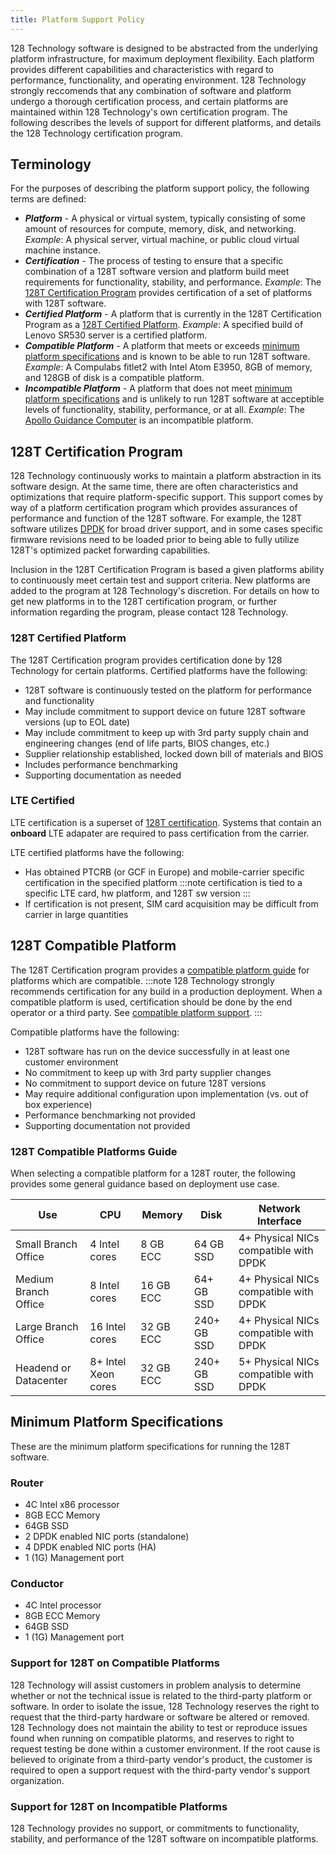```yaml
---
title: Platform Support Policy
---
```


128 Technology software is designed to be abstracted from the underlying platform infrastructure, for maximum deployment flexibility. Each platform provides different capabilities and characteristics with regard to performance, functionality, and operating environment. 128 Technology strongly reccomends that any combination of software and platform undergo a thorough certification process, and certain platforms are maintained within 128 Technology's own certification program. The following describes the levels of support for different platforms, and details the 128 Technology certification program.

## Terminology

For the purposes of describing the platform support policy, the following terms are defined:

- ***Platform*** - A physical or virtual system, typically consisting of some amount of resources for compute, memory, disk, and networking. *Example*: A physical server, virtual machine, or public cloud virtual machine instance.
- ***Certification*** - The process of testing to ensure that a specific combination of a 128T software version and platform build meet requirements for functionality, stability, and performance. *Example*: The [128T Certification Program](#128t-certification-program) provides certification of a set of platforms with 128T software.
- ***Certified Platform*** - A platform that is currently in the 128T Certification Program as a [128T Certified Platform](#128t-certified-platform). *Example*: A specified build of Lenovo SR530 server is a certified platform.
- ***Compatible Platform*** - A platform that meets or exceeds [minimum platform specifications](#minimum-platform-specifications) and is known to be able to run 128T software. *Example*: A Compulabs fitlet2 with Intel Atom E3950, 8GB of memory, and 128GB of disk is a compatible platform.
- ***Incompatible Platform*** - A platform that does not meet [minimum platform specifications](#minimum-platform-specifications) and is unlikely to run 128T software at acceptible levels of functionality, stability, performance, or at all. *Example*: The [Apollo Guidance Computer](https://en.wikipedia.org/wiki/Apollo_Guidance_Computer) is an incompatible platform.

## 128T Certification Program

128 Technology continuously works to maintain a platform abstraction in its software design. At the same time, there are often characteristics and optimizations that require platform-specific support. This support comes by way of a platform certification program which provides assurances of performance and function of the 128T software. For example, the 128T software utilizes [DPDK](https://www.dpdk.org) for broad driver support, and in some cases specific firmware revisions need to be loaded prior to being able to fully utilize 128T's optimized packet forwarding capabilities.

Inclusion in the 128T Certification Program is based a given platforms ability to continuously meet certain test and support criteria. New platforms are added to the program at 128 Technology's discretion. For details on how to get new platforms in to the 128T certification program, or further information regarding the program, please contact 128 Technology.

### 128T Certified Platform

The 128T Certification program provides certification done by 128 Technology for certain platforms. Certified platforms have the following:

* 128T software is continuously tested on the platform for performance and functionality
* May include commitment to support device on future 128T software versions (up to EOL date)
* May include commitment to keep up with 3rd party supply chain and engineering changes (end of life parts, BIOS changes, etc.)
* Supplier relationship established, locked down bill of materials and BIOS
* Includes performance benchmarking
* Supporting documentation as needed

### LTE Certified

LTE certification is a superset of [128T certification](#128t-certified-platform). Systems that contain an **onboard** LTE adapater are required to pass certification from the carrier.

LTE certified platforms have the following:
* Has obtained PTCRB (or GCF in Europe) and mobile-carrier specific certification in the specified platform
:::note
certification is tied to a specific LTE card, hw platform, and 128T sw version
:::
* If certification is not present, SIM card acquisition may be difficult from carrier in large quantities

## 128T Compatible Platform

The 128T Certification program provides a [compatible platform guide](#128t-compatible-platforms-guide) for platforms which are compatible.
:::note
128 Technology strongly recommends certification for any build in a production deployment. When a compatible platform is used, certification should be done by the end operator or a third party. See [compatible platform support](#support-for-128t-on-compatible-platforms). 
:::

Compatible platforms have the following:
* 128T software has run on the device successfully in at least one customer environment
* No commitment to keep up with 3rd party supplier changes
* No commitment to support device on future 128T versions
* May require additional configuration upon implementation (vs. out of box experience)
* Performance benchmarking not provided
* Supporting documentation not provided

### 128T Compatible Platforms Guide

When selecting a compatible platform for a 128T router, the following provides some general guidance based on deployment use case.

| Use | CPU | Memory | Disk | Network Interface |
| --- | --- | --- | --- | --- |
| Small Branch Office | 4 Intel cores | 8 GB ECC | 64 GB SSD | 4+ Physical NICs compatible with DPDK |
| Medium Branch Office | 8 Intel cores | 16 GB ECC | 64+ GB SSD | 4+ Physical NICs compatible with DPDK |
| Large Branch Office | 16 Intel cores | 32 GB ECC | 240+ GB SSD | 4+ Physical NICs compatible with DPDK |
| Headend or Datacenter | 8+ Intel Xeon cores | 32 GB ECC | 240+ GB SSD | 5+ Physical NICs compatible with DPDK |

## Minimum Platform Specifications

These are the minimum platform specifications for running the 128T software.

### Router

* 4C Intel x86 processor
* 8GB ECC Memory
* 64GB SSD
* 2 DPDK enabled NIC ports (standalone)
* 4 DPDK enabled NIC ports (HA)
* 1 (1G) Management port

### Conductor

* 4C Intel processor
* 8GB ECC Memory
* 64GB SSD
* 1 (1G) Management port

### Support for 128T on Compatible Platforms

128 Technology will assist customers in problem analysis to determine whether or not the technical issue is related to the third-party platform or software. In order to isolate the issue, 128 Technology reserves the right to request that the third-party hardware or software be altered or removed. 128 Technology does not maintain the ability to test or reproduce issues found when running on compatible platorms, and reserves to right to request testing be done within a customer environment. If the root cause is believed to originate from a third-party vendor's product, the customer is required to open a support request with the third-party vendor's support organization.

### Support for 128T on Incompatible Platforms

128 Technology provides no support, or commitments to functionality, stability, and performance of the 128T software on incompatible platforms.